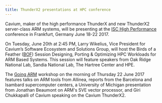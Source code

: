 ```yaml
---
title: ThunderX2 presentations at HPC conference
---
```


Cavium, maker of the high performance ThunderX and new
ThunderX2 server-class ARM systems, will be presenting at the
[ISC High Performance] conference in Frankfurt, Germany June 18-22 2017.

[ISC High Performance]:http://isc-hpc.com/

On Tuesday, June 20th at 2:45 PM, Larry Wikelius, Vice President
for Cavium’s Software Ecosystem and Solutions Group, will host
the Birds of a Feather ([BOF]) Session Designing, Porting & Optimizing
HPC Workloads for ARM Based Systems.  This session will feature
speakers from Oak Ridge National Lab, Sandia National Lab, The
Hartree Center and HPE.

[BOF]:http://www.isc-hpc.com/isc17_ap/sessiondetails.htm?t=session&o=449

The [Going ARM] workshop on 
the morning of Thursday 22 June 2017 features talks on 
ARM tools from Allinea, reports from the Barcelona and Isambard
supercomputer centers, a University of Michigan presentation
from Jonathan Beaumont on ARM's SVE vector processor, and
Giri Chukkapalli of Cavium speaking on the Cavium ThunderX2.

[Going ARM]:http://www.goingarm.com/#2017schedule

